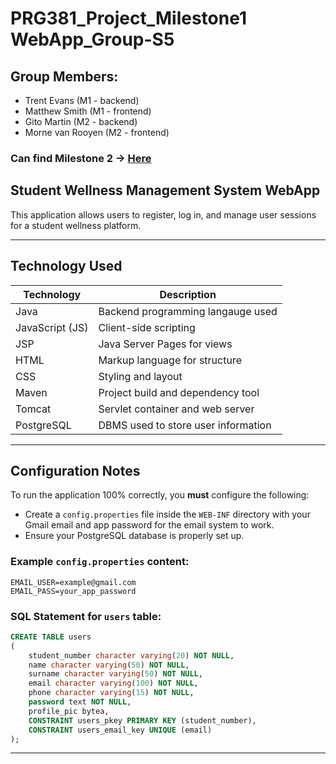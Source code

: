 # PRG381_Project_Milestone1 WebApp_Group-S5
## Group Members:
- Trent Evans (M1 - backend)
- Matthew Smith (M1 - frontend)
- Gito Martin (M2 - backend)
- Morne van Rooyen (M2 - frontend)

### Can find Milestone 2 -> [Here](https://github.com/MornevanRooyen/PRG381-Project-Group_S-5)

## Student Wellness Management System WebApp

This application allows users to register, log in, and manage user sessions for a student wellness platform.

---

## Technology Used

| Technology       | Description                         |
|------------------|-------------------------------------|
| Java             | Backend programming langauge used   |
| JavaScript (JS)  | Client-side scripting               |
| JSP              | Java Server Pages for views         |
| HTML             | Markup language for structure       |
| CSS              | Styling and layout                  |
| Maven            | Project build and dependency tool   |
| Tomcat           | Servlet container and web server    |
| PostgreSQL       | DBMS used to store user information |

---

## Configuration Notes

To run the application 100% correctly, you **must** configure the following:

- Create a `config.properties` file inside the `WEB-INF` directory with your Gmail email and app password for the email system to work.
- Ensure your PostgreSQL database is properly set up.

### Example `config.properties` content:

```properties
EMAIL_USER=example@gmail.com
EMAIL_PASS=your_app_password
```
### SQL Statement for `users` table:
```sql
CREATE TABLE users
(
    student_number character varying(20) NOT NULL,
    name character varying(50) NOT NULL,
    surname character varying(50) NOT NULL,
    email character varying(100) NOT NULL,
    phone character varying(15) NOT NULL,
    password text NOT NULL,
    profile_pic bytea,
    CONSTRAINT users_pkey PRIMARY KEY (student_number),
    CONSTRAINT users_email_key UNIQUE (email)
);

```
---